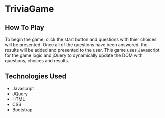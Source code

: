 # TriviaGame


## How To Play
To begin the game, click the start button and questions with thier choices will be presented.
Once all of the questions have been answered, the results will be added and presented to the user.
This game uses Javascript for the game logic and jQuery to dynamically update the DOM with questions, choices and results.


## Technologies Used
* Javascript
* JQuery
* HTML
* CSS
* Bootstrap